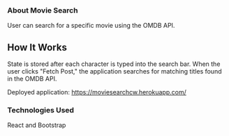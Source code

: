 
### About Movie Search

User can search for a specific movie using the OMDB API. 

## How It Works

State is stored after each character is typed into the search bar. When the user clicks "Fetch Post," the application searches for matching titles found in the OMDB API. 

Deployed application: https://moviesearchcw.herokuapp.com/

### Technologies Used

React and Bootstrap
